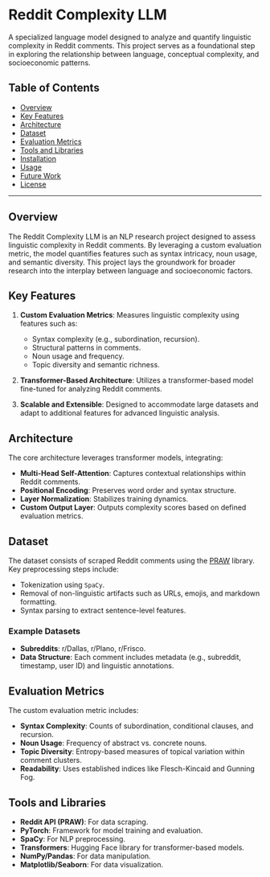 # Reddit Complexity LLM

A specialized language model designed to analyze and quantify linguistic complexity in Reddit comments. This project serves as a foundational step in exploring the relationship between language, conceptual complexity, and socioeconomic patterns.

## Table of Contents
- [Overview](#overview)
- [Key Features](#key-features)
- [Architecture](#architecture)
- [Dataset](#dataset)
- [Evaluation Metrics](#evaluation-metrics)
- [Tools and Libraries](#tools-and-libraries)
- [Installation](#installation)
- [Usage](#usage)
- [Future Work](#future-work)
- [License](#license)

---

## Overview

The Reddit Complexity LLM is an NLP research project designed to assess linguistic complexity in Reddit comments. By leveraging a custom evaluation metric, the model quantifies features such as syntax intricacy, noun usage, and semantic diversity. This project lays the groundwork for broader research into the interplay between language and socioeconomic factors.

## Key Features

1. **Custom Evaluation Metrics**: Measures linguistic complexity using features such as:
   - Syntax complexity (e.g., subordination, recursion).
   - Structural patterns in comments.
   - Noun usage and frequency.
   - Topic diversity and semantic richness.

2. **Transformer-Based Architecture**: Utilizes a transformer-based model fine-tuned for analyzing Reddit comments.

3. **Scalable and Extensible**: Designed to accommodate large datasets and adapt to additional features for advanced linguistic analysis.

## Architecture

The core architecture leverages transformer models, integrating:
- **Multi-Head Self-Attention**: Captures contextual relationships within Reddit comments.
- **Positional Encoding**: Preserves word order and syntax structure.
- **Layer Normalization**: Stabilizes training dynamics.
- **Custom Output Layer**: Outputs complexity scores based on defined evaluation metrics.

## Dataset

The dataset consists of scraped Reddit comments using the [PRAW](https://praw.readthedocs.io/en/stable/) library. Key preprocessing steps include:
- Tokenization using `SpaCy`.
- Removal of non-linguistic artifacts such as URLs, emojis, and markdown formatting.
- Syntax parsing to extract sentence-level features.

### Example Datasets
- **Subreddits**: r/Dallas, r/Plano, r/Frisco.
- **Data Structure**: Each comment includes metadata (e.g., subreddit, timestamp, user ID) and linguistic annotations.

## Evaluation Metrics

The custom evaluation metric includes:
- **Syntax Complexity**: Counts of subordination, conditional clauses, and recursion.
- **Noun Usage**: Frequency of abstract vs. concrete nouns.
- **Topic Diversity**: Entropy-based measures of topical variation within comment clusters.
- **Readability**: Uses established indices like Flesch-Kincaid and Gunning Fog.

## Tools and Libraries

- **Reddit API (PRAW)**: For data scraping.
- **PyTorch**: Framework for model training and evaluation.
- **SpaCy**: For NLP preprocessing.
- **Transformers**: Hugging Face library for transformer-based models.
- **NumPy/Pandas**: For data manipulation.
- **Matplotlib/Seaborn**: For data visualization.
